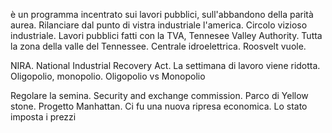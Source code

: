 è un programma incentrato sui lavori pubblici, sull'abbandono della parità aurea. Rilanciare dal punto di vistra  industriale l'america. Circolo vizioso industriale. Lavori pubblici fatti con la TVA, Tennesee Valley Authority. Tutta la zona della valle del Tennessee. Centrale idroelettrica. Roosvelt vuole.

NIRA. National Industrial Recovery Act. 
La settimana di lavoro viene ridotta. Oligopolio, monopolio. Oligopolio vs Monopolio

Regolare la semina. Security and exchange commission. Parco di Yellow stone. Progetto Manhattan. Ci fu una nuova ripresa economica. Lo stato imposta i prezzi

